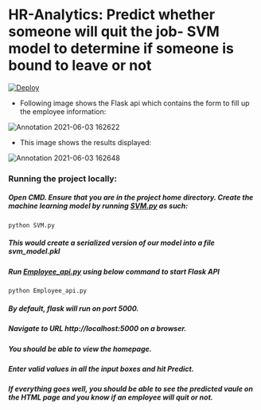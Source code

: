 # HR-Analytics: Predict whether someone will quit the job- SVM model to determine if someone is bound to leave or not
[![Deploy](https://www.herokucdn.com/deploy/button.svg)](https://hr-analytics-will-someone-quit.herokuapp.com)

* Following image shows the Flask api which contains the form to fill up the employee information:

![Annotation 2021-06-03 162622](https://user-images.githubusercontent.com/68852047/120635173-cb947580-c489-11eb-9e0d-5907ca7de54c.png)

* This image shows the results displayed:

![Annotation 2021-06-03 162648](https://user-images.githubusercontent.com/68852047/120635186-cfc09300-c489-11eb-9c7e-a825d0d6c310.png)


### Running the project locally:

##### Open CMD. Ensure that you are in the project home directory. Create the machine learning model by running [SVM.py](https://github.com/AnityaGan9urde/HR-Analytics-Will-someone-quit/edit/main/SVM.py) as such:

`python SVM.py`

##### This would create a serialized version of our model into a file svm_model.pkl

##### Run [Employee_api.py](https://github.com/AnityaGan9urde/HR-Analytics-Will-someone-quit/edit/main/Employee_api.py) using below command to start Flask API

`python Employee_api.py`

##### By default, flask will run on port 5000.

##### Navigate to URL http://localhost:5000 on a browser.

##### You should be able to view the homepage.

##### Enter valid values in all the input boxes and hit Predict.

##### If everything goes well, you should be able to see the predicted vaule on the HTML page and you know if an employee will quit or not.
